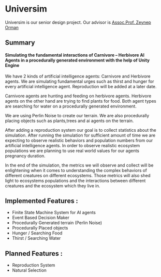 # **Universim**

Universim is our senior design project. Our advisor is [Assoc.Prof. Zeynep Orman](https://profil.istanbulc.edu.tr/tr/p/ormanz)

## Summary
 
#### Simulating the fundamental interactions of Carnivore – Herbivore AI Agents in a procedurally generated environment with the help of Unity Engine

We have 2 kinds of artificial intelligence agents: Carnivore and Herbivore agents. We are simulating fundamental urges such as thirst and hunger for every artificial intelligence agent. Reproduction will be added at a later date.

Carnivore agents are hunting and feeding on herbivore agents. Herbivore agents on the other hand are trying to find plants for food. Both agent types are searching for water on a procedurally generated environment. 

We are using Perlin Noise to create our terrain. We are also procedurally placing objects such as plants,trees and ai agents on the terrain.

After adding a reproduction system our goal is to collect statistics about the simulation. After running the simulation for sufficient amount of time we are expecting to observe realistic behaviors and population numbers from our artificial intelligence agents. In order to observe realistic ecosystem populations we are planning to use real world values for our agents pregnancy duration.  

In the end of the simulation, the metrics we will observe and collect will be enlightening when it comes to understanding the complex behaviors of different creatures on different ecosystems. Those metrics will also shed light to ecosystems populations and the interactions between different creatures and the ecosystem which they live in. 


## **Implemented Features :** 
*  Finite State Machine System for AI agents
*  Event Based Decision Maker
*  Procedurally Generated terrain (Perlin Noise) 
*  Procedurally Placed objects 
*  Hunger / Searching Food
*  Thirst / Searching Water


## **Planned Features :**
* Reproduction System
* Natural Selection

